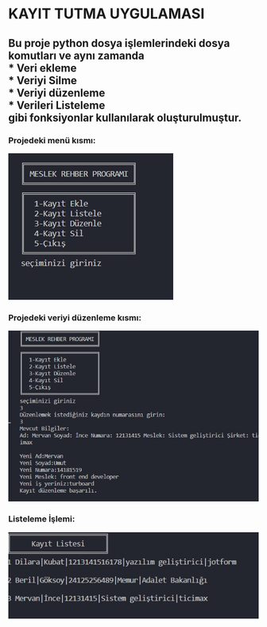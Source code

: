 <h1>KAYIT TUTMA UYGULAMASI</h1>
<h2>
Bu proje python dosya işlemlerindeki dosya komutları ve aynı zamanda
  <br>
* Veri ekleme
  <br>
* Veriyi Silme
  <br>
* Veriyi düzenleme
  <br>
* Verileri Listeleme
  <br>
gibi fonksiyonlar kullanılarak oluşturulmuştur. </h2>

<h3> Projedeki menü kısmı:</h3>
<img src="https://github.com/dilayre/PythonProject2/blob/main/proje-2(vektorel)/images/anamenu.jpg">
<h3> Projedeki veriyi düzenleme kısmı:</h3>
<img src="https://github.com/dilayre/PythonProject2/blob/main/proje-2(vektorel)/images/guncelleme.jpg">
<h3> Listeleme İşlemi:</h3>
<img src="https://github.com/dilayre/PythonProject2/blob/main/proje-2(vektorel)/images/list_2.jpg">
